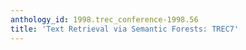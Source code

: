 ```yaml
---
anthology_id: 1998.trec_conference-1998.56
title: 'Text Retrieval via Semantic Forests: TREC7'
---
```

